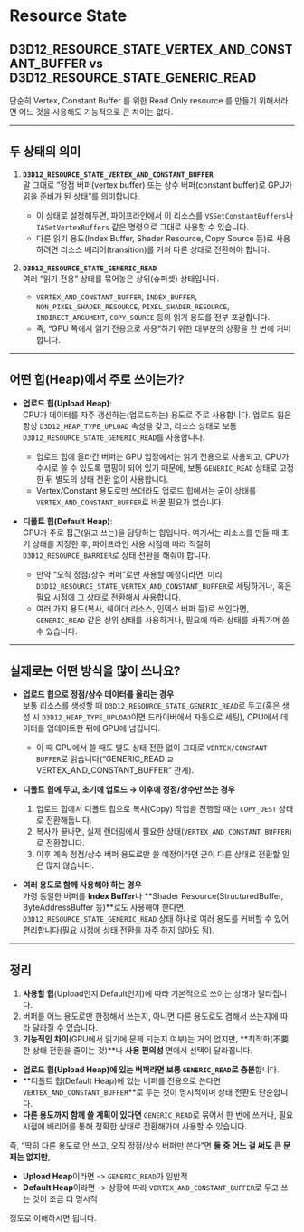# Resource State

## D3D12_RESOURCE_STATE_VERTEX_AND_CONSTANT_BUFFER vs D3D12_RESOURCE_STATE_GENERIC_READ
단순히 Vertex, Constant Buffer 를 위한 Read Only resource 를 만들기 위해서라면 어느 것을 사용해도 기능적으로 큰 차이는 없다.


---

## 두 상태의 의미

1. **`D3D12_RESOURCE_STATE_VERTEX_AND_CONSTANT_BUFFER`**  
   말 그대로 “정점 버퍼(vertex buffer) 또는 상수 버퍼(constant buffer)로 GPU가 읽을 준비가 된 상태”를 의미합니다.  
   - 이 상태로 설정해두면, 파이프라인에서 이 리소스를 `VSSetConstantBuffers`나 `IASetVertexBuffers` 같은 명령으로 그대로 사용할 수 있습니다.  
   - 다른 읽기 용도(Index Buffer, Shader Resource, Copy Source 등)로 사용하려면 리소스 배리어(transition)를 거쳐 다른 상태로 전환해야 합니다.

2. **`D3D12_RESOURCE_STATE_GENERIC_READ`**  
   여러 “읽기 전용” 상태를 묶어놓은 상위(슈퍼셋) 상태입니다.  
   - `VERTEX_AND_CONSTANT_BUFFER`, `INDEX_BUFFER`, `NON_PIXEL_SHADER_RESOURCE`, `PIXEL_SHADER_RESOURCE`, `INDIRECT_ARGUMENT`, `COPY_SOURCE` 등의 읽기 용도를 전부 포괄합니다.  
   - 즉, “GPU 쪽에서 읽기 전용으로 사용”하기 위한 대부분의 상황을 한 번에 커버합니다.

---

## 어떤 힙(Heap)에서 주로 쓰이는가?

- **업로드 힙(Upload Heap)**:  
  CPU가 데이터를 자주 갱신하는(업로드하는) 용도로 주로 사용합니다. 업로드 힙은 항상 `D3D12_HEAP_TYPE_UPLOAD` 속성을 갖고, 리소스 상태로 보통 `D3D12_RESOURCE_STATE_GENERIC_READ`를 사용합니다.  
  - 업로드 힙에 올라간 버퍼는 GPU 입장에서는 읽기 전용으로 사용되고, CPU가 수시로 쓸 수 있도록 맵핑이 되어 있기 때문에, 보통 `GENERIC_READ` 상태로 고정한 뒤 별도의 상태 전환 없이 사용합니다.  
  - Vertex/Constant 용도로만 쓰더라도 업로드 힙에서는 굳이 상태를 `VERTEX_AND_CONSTANT_BUFFER`로 바꿀 필요가 없습니다.

- **디폴트 힙(Default Heap)**:  
  GPU가 주로 접근(읽고 쓰는)을 담당하는 힙입니다. 여기서는 리소스를 만들 때 초기 상태를 지정한 후, 파이프라인 사용 시점에 따라 적절히 `D3D12_RESOURCE_BARRIER`로 상태 전환을 해줘야 합니다.  
  - 만약 “오직 정점/상수 버퍼”로만 사용할 예정이라면, 미리 `D3D12_RESOURCE_STATE_VERTEX_AND_CONSTANT_BUFFER`로 세팅하거나, 혹은 필요 시점에 그 상태로 전환해서 사용합니다.  
  - 여러 가지 용도(복사, 쉐이더 리소스, 인덱스 버퍼 등)로 쓰인다면, `GENERIC_READ` 같은 상위 상태를 사용하거나, 필요에 따라 상태를 바꿔가며 쓸 수 있습니다.

---

## 실제로는 어떤 방식을 많이 쓰나요?

- **업로드 힙으로 정점/상수 데이터를 올리는 경우**  
  보통 리소스를 생성할 때 `D3D12_RESOURCE_STATE_GENERIC_READ`로 두고(혹은 생성 시 `D3D12_HEAP_TYPE_UPLOAD`이면 드라이버에서 자동으로 세팅), CPU에서 데이터를 업데이트한 뒤에 GPU에 넘깁니다.  
  - 이 때 GPU에서 쓸 때도 별도 상태 전환 없이 그대로 `VERTEX/CONSTANT BUFFER`로 읽습니다(“GENERIC_READ ⊇ VERTEX_AND_CONSTANT_BUFFER” 관계).  

- **디폴트 힙에 두고, 초기에 업로드 → 이후에 정점/상수만 쓰는 경우**  
  1. 업로드 힙에서 디폴트 힙으로 복사(Copy) 작업을 진행할 때는 `COPY_DEST` 상태로 전환해둡니다.  
  2. 복사가 끝나면, 실제 렌더링에서 필요한 상태(`VERTEX_AND_CONSTANT_BUFFER`)로 전환합니다.  
  3. 이후 계속 정점/상수 버퍼 용도로만 쓸 예정이라면 굳이 다른 상태로 전환할 일은 많지 않습니다.

- **여러 용도로 함께 사용해야 하는 경우**  
  가령 동일한 버퍼를 **Index Buffer**나 **Shader Resource(StructuredBuffer, ByteAddressBuffer 등)**로도 사용해야 한다면, `D3D12_RESOURCE_STATE_GENERIC_READ` 상태 하나로 여러 용도를 커버할 수 있어 편리합니다(필요 시점에 상태 전환을 자주 하지 않아도 됨).

---

## 정리

1. **사용할 힙**(Upload인지 Default인지)에 따라 기본적으로 쓰이는 상태가 달라집니다.  
2. 버퍼를 어느 용도로만 한정해서 쓰는지, 아니면 다른 용도로도 겸해서 쓰는지에 따라 달라질 수 있습니다.
3. **기능적인 차이**(GPU에서 읽기에 문제 되는지 여부)는 거의 없지만, **최적화(不要한 상태 전환을 줄이는 것)**나 **사용 편의성** 면에서 선택이 달라집니다.

- **업로드 힙(Upload Heap)에 있는 버퍼라면 보통 `GENERIC_READ`로 충분**합니다.  
- **디폴트 힙(Default Heap)에 있는 버퍼를 전용으로 쓴다면 `VERTEX_AND_CONSTANT_BUFFER`**로 두는 것이 명시적이며 상태 전환도 단순합니다.  
- **다른 용도까지 함께 쓸 계획이 있다면** `GENERIC_READ`로 묶어서 한 번에 쓰거나, 필요 시점에 배리어를 통해 정확한 상태로 전환해가며 사용할 수 있습니다.

즉, “딱히 다른 용도로 안 쓰고, 오직 정점/상수 버퍼만 쓴다”면 **둘 중 어느 걸 써도 큰 문제는 없지만**,  
- **Upload Heap**이라면 -> `GENERIC_READ`가 일반적  
- **Default Heap**이라면 -> 상황에 따라 `VERTEX_AND_CONSTANT_BUFFER`로 두고 쓰는 것이 조금 더 명시적  

정도로 이해하시면 됩니다.
